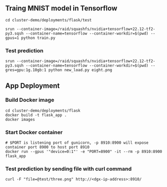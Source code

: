 ## Traing MNIST model in Tensorflow

`cd cluster-demo/deployments/flask/test`

`srun --container-image=/raid/squashfs/nvidia+tensorflow+22.12-tf2-py3.sqsh --container-name=tensorflow --container-workdir=$(pwd) --gpus=1 python train.py`

### Test prediction

`srun --container-image=/raid/squashfs/nvidia+tensorflow+22.12-tf2-py3.sqsh --container-name=tensorflow --container-workdir=$(pwd) --gres=gpu:1g.10gb:1 python new_load.py eight.png`



## App Deployment

### Build Docker image

```Shell
cd cluster-demo/deployments/flask
docker build -t flask_app . 
docker images
```


### Start Docker container

```Shell
# $PORT is listening port of gunicorn, -p 8910:8900 will expose container port 8900 to host port 8910
docker run --gpus '"device=0:1"' -e "PORT=8900" -it --rm -p 8910:8900 flask_app
```

### Test prediction by sending file with curl command 

`curl -F "file=@test/three.png" http://<dgx-ip-address>:8910/`

